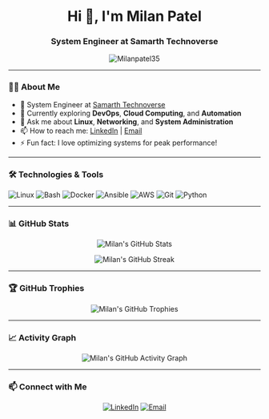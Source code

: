 <h1 align="center">Hi 👋, I'm Milan Patel</h1>
<h3 align="center">System Engineer at Samarth Technoverse</h3>

<p align="center">
  <img src="https://komarev.com/ghpvc/?username=Milanpatel35&label=Profile%20views&color=0e75b6&style=flat" alt="Milanpatel35" />
</p>

---

### 👨‍💻 About Me

- 🔧 System Engineer at [Samarth Technoverse](https://samarthtechnoverse.com)
- 🌱 Currently exploring **DevOps**, **Cloud Computing**, and **Automation**
- 💬 Ask me about **Linux**, **Networking**, and **System Administration**
- 📫 How to reach me: [LinkedIn](https://www.linkedin.com/in/milanpatel35/) | [Email](mailto:milanpatel35@example.com)
- ⚡ Fun fact: I love optimizing systems for peak performance!

---

### 🛠️ Technologies & Tools

![Linux](https://img.shields.io/badge/Linux-FCC624?style=flat&logo=linux&logoColor=black)
![Bash](https://img.shields.io/badge/Bash-4EAA25?style=flat&logo=gnu-bash&logoColor=white)
![Docker](https://img.shields.io/badge/Docker-2496ED?style=flat&logo=docker&logoColor=white)
![Ansible](https://img.shields.io/badge/Ansible-EE0000?style=flat&logo=ansible&logoColor=white)
![AWS](https://img.shields.io/badge/AWS-232F3E?style=flat&logo=amazon-aws&logoColor=white)
![Git](https://img.shields.io/badge/Git-F05032?style=flat&logo=git&logoColor=white)
![Python](https://img.shields.io/badge/Python-3776AB?style=flat&logo=python&logoColor=white)

---

### 📊 GitHub Stats

<p align="center">
  <img src="https://github-readme-stats.vercel.app/api?username=Milanpatel35&show_icons=true&theme=radical" alt="Milan's GitHub Stats" />
</p>

<p align="center">
  <img src="https://github-readme-streak-stats.herokuapp.com/?user=Milanpatel35&theme=radical" alt="Milan's GitHub Streak" />
</p>

---

### 🏆 GitHub Trophies

<p align="center">
  <img src="https://github-profile-trophy.vercel.app/?username=Milanpatel35&theme=radical&no-frame=true&no-bg=true&margin-w=4" alt="Milan's GitHub Trophies" />
</p>

---

### 📈 Activity Graph

<p align="center">
  <img src="https://activity-graph.herokuapp.com/graph?username=Milanpatel35&theme=redical" alt="Milan's GitHub Activity Graph" />
</p>

---

### 📫 Connect with Me

<p align="center">
  <a href="https://www.linkedin.com/in/milan-patel-a45451bb/"><img src="https://img.shields.io/badge/LinkedIn-0077B5?style=flat&logo=linkedin&logoColor=white" alt="LinkedIn" /></a>
  <a href="mailto:patelmilan3435@gmail.com"><img src="https://img.shields.io/badge/Email-D14836?style=flat&logo=gmail&logoColor=white" alt="Email" /></a>
</p>

